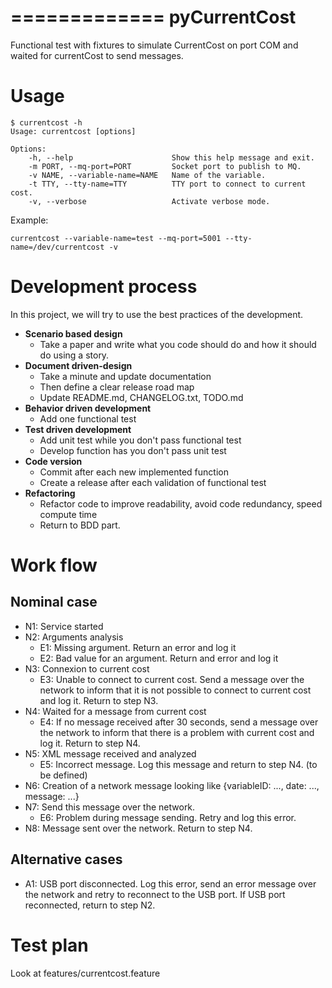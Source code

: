 =============
pyCurrentCost
=============

Functional test with fixtures to simulate CurrentCost on port COM and waited for currentCost to send messages.

Usage
=====

    $ currentcost -h
    Usage: currentcost [options]

    Options:
        -h, --help                      Show this help message and exit.
        -m PORT, --mq-port=PORT         Socket port to publish to MQ.
        -v NAME, --variable-name=NAME   Name of the variable.
        -t TTY, --tty-name=TTY          TTY port to connect to current cost.
        -v, --verbose                   Activate verbose mode.

Example: 

    currentcost --variable-name=test --mq-port=5001 --tty-name=/dev/currentcost -v

Development process
===================

In this project, we will try to use the best practices of the development.

* **Scenario based design** 
    * Take a paper and write what you code should do and how it should do using a story.
* **Document driven-design**
    * Take a minute and update documentation
    * Then define a clear release road map 
    * Update README.md, CHANGELOG.txt, TODO.md
* **Behavior driven development**
    * Add one functional test
* **Test driven development**
    * Add unit test while you don't pass functional test
    * Develop function has you don't pass unit test
* **Code version**
    * Commit after each new implemented function
    * Create a release after each validation of functional test
* **Refactoring**
    * Refactor code to improve readability, avoid code redundancy, speed compute time
    * Return to BDD part.

Work flow
=========

Nominal case
------------

* N1: Service started
* N2: Arguments analysis
    * E1: Missing argument. Return an error and log it
    * E2: Bad value for an argument. Return and error and log it
* N3: Connexion to current cost
    * E3: Unable to connect to current cost. Send a message over the network to inform that it is not possible to connect to current cost and log it. Return to step N3.
* N4: Waited for a message from current cost
    * E4: If no message received after 30 seconds, send a message over the network to inform that there is a problem with current cost and log it. Return to step N4.
* N5: XML message received and analyzed
    * E5: Incorrect message. Log this message and return to step N4. (to be defined)
* N6: Creation of a network message looking like {variableID: ..., date: ..., message: ...}
* N7: Send this message over the network.
    * E6: Problem during message sending. Retry and log this error.
* N8: Message sent over the network. Return to step N4.

Alternative cases
-----------------

* A1: USB port disconnected. Log this error, send an error message over the network and retry to reconnect to the USB port. If USB port reconnected, return to step N2.

Test plan
=========

Look at features/currentcost.feature
